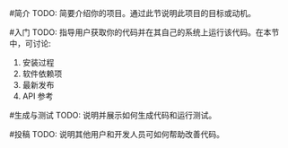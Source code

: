 #简介
TODO: 简要介绍你的项目。通过此节说明此项目的目标或动机。

#入门
TODO: 指导用户获取你的代码并在其自己的系统上运行该代码。在本节中，可讨论:
1.	安装过程
2.	软件依赖项
3.	最新发布
4.	API 参考

#生成与测试
TODO: 说明并展示如何生成代码和运行测试。

#投稿
TODO: 说明其他用户和开发人员可如何帮助改善代码。
